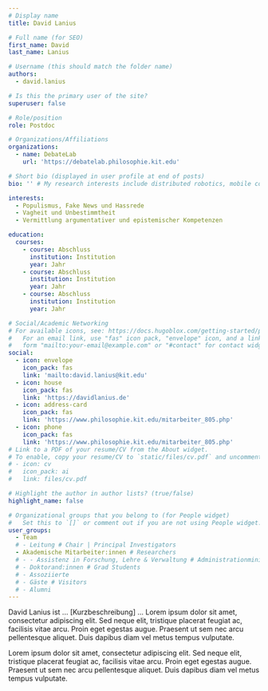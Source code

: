 ```yaml
---
# Display name
title: David Lanius

# Full name (for SEO)
first_name: David
last_name: Lanius

# Username (this should match the folder name)
authors:
  - david.lanius

# Is this the primary user of the site?
superuser: false

# Role/position
role: Postdoc

# Organizations/Affiliations
organizations:
  - name: DebateLab
    url: 'https://debatelab.philosophie.kit.edu'

# Short bio (displayed in user profile at end of posts)
bio: '' # My research interests include distributed robotics, mobile computing and programmable matter.

interests:
  - Populismus, Fake News und Hassrede
  - Vagheit und Unbestimmtheit 
  - Vermittlung argumentativer und epistemischer Kompetenzen

education:
  courses:
    - course: Abschluss
      institution: Institution
      year: Jahr
    - course: Abschluss
      institution: Institution
      year: Jahr
    - course: Abschluss
      institution: Institution
      year: Jahr

# Social/Academic Networking
# For available icons, see: https://docs.hugoblox.com/getting-started/page-builder/#icons
#   For an email link, use "fas" icon pack, "envelope" icon, and a link in the
#   form "mailto:your-email@example.com" or "#contact" for contact widget.
social:
  - icon: envelope
    icon_pack: fas
    link: 'mailto:david.lanius@kit.edu'
  - icon: house
    icon_pack: fas
    link: 'https://davidlanius.de'
  - icon: address-card
    icon_pack: fas
    link: 'https://www.philosophie.kit.edu/mitarbeiter_805.php'
  - icon: phone
    icon_pack: fas
    link: 'https://www.philosophie.kit.edu/mitarbeiter_805.php' 
# Link to a PDF of your resume/CV from the About widget.
# To enable, copy your resume/CV to `static/files/cv.pdf` and uncomment the lines below.
# - icon: cv
#   icon_pack: ai
#   link: files/cv.pdf

# Highlight the author in author lists? (true/false)
highlight_name: false

# Organizational groups that you belong to (for People widget)
#   Set this to `[]` or comment out if you are not using People widget.
user_groups:
  - Team
  # - Leitung # Chair | Principal Investigators
  - Akademische Mitarbeiter:innen # Researchers
  # - - Assistenz in Forschung, Lehre & Verwaltung # Administrationministration
  # - Doktorand:innen # Grad Students
  # - Assoziierte 
  # - Gäste # Visitors
  # - Alumni
---
```


David Lanius ist ... [Kurzbeschreibung] ... Lorem ipsum dolor sit amet, consectetur adipiscing elit. Sed neque elit, tristique placerat feugiat ac, facilisis vitae arcu. Proin eget egestas augue. Praesent ut sem nec arcu pellentesque aliquet. Duis dapibus diam vel metus tempus vulputate.

Lorem ipsum dolor sit amet, consectetur adipiscing elit. Sed neque elit, tristique placerat feugiat ac, facilisis vitae arcu. Proin eget egestas augue. Praesent ut sem nec arcu pellentesque aliquet. Duis dapibus diam vel metus tempus vulputate.

